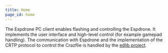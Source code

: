 ```yaml
---
title: Home
page_id: home 
---
```


The Espdrone PC client enables flashing and controlling the Espdrone. It implements the user interface and high-level control (for example gamepad handling). The communication with Espdrone and the implementation of the CRTP protocol to control the Crazflie is handled by the [edlib project](https://github.com/bitcraze/espdrone-lib-python).
